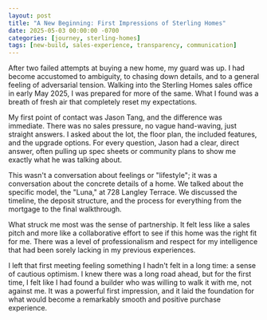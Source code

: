 ```yaml
---
layout: post
title: "A New Beginning: First Impressions of Sterling Homes"
date: 2025-05-03 00:00:00 -0700
categories: [journey, sterling-homes]
tags: [new-build, sales-experience, transparency, communication]
---
```


After two failed attempts at buying a new home, my guard was up. I had become accustomed to ambiguity, to chasing down details, and to a general feeling of adversarial tension. Walking into the Sterling Homes sales office in early May 2025, I was prepared for more of the same. What I found was a breath of fresh air that completely reset my expectations.

My first point of contact was Jason Tang, and the difference was immediate. There was no sales pressure, no vague hand-waving, just straight answers. I asked about the lot, the floor plan, the included features, and the upgrade options. For every question, Jason had a clear, direct answer, often pulling up spec sheets or community plans to show me exactly what he was talking about.

This wasn't a conversation about feelings or "lifestyle"; it was a conversation about the concrete details of a home. We talked about the specific model, the "Luna," at 728 Langley Terrace. We discussed the timeline, the deposit structure, and the process for everything from the mortgage to the final walkthrough.

What struck me most was the sense of partnership. It felt less like a sales pitch and more like a collaborative effort to see if this home was the right fit for me. There was a level of professionalism and respect for my intelligence that had been sorely lacking in my previous experiences.

I left that first meeting feeling something I hadn't felt in a long time: a sense of cautious optimism. I knew there was a long road ahead, but for the first time, I felt like I had found a builder who was willing to walk it with me, not against me. It was a powerful first impression, and it laid the foundation for what would become a remarkably smooth and positive purchase experience.
